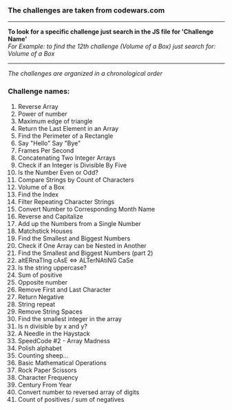 ### The challenges are taken from codewars.com
***
**To look for a specific challenge just search in the JS file for 'Challenge Name'**  
_For Example: to find the 12th challenge (Volume of a Box) just search for: Volume of a Box_
***
_The challenges are organized in a chronological order_

### Challenge names:
1. Reverse Array
2. Power of number
3. Maximum edge of triangle
4. Return the Last Element in an Array
5. Find the Perimeter of a Rectangle
6. Say "Hello" Say "Bye"
7. Frames Per Second
8. Concatenating Two Integer Arrays
9. Check if an Integer is Divisible By Five
10. Is the Number Even or Odd?
11. Compare Strings by Count of Characters
12. Volume of a Box
13. Find the Index
14. Filter Repeating Character Strings
15. Convert Number to Corresponding Month Name
16. Reverse and Capitalize
17. Add up the Numbers from a Single Number
18. Matchstick Houses
19. Find the Smallest and Biggest Numbers
20. Check if One Array can be Nested in Another
21. Find the Smallest and Biggest Numbers (part 2)
22. altERnaTIng cAsE <=> ALTerNAtiNG CaSe
23. Is the string uppercase?
24. Sum of positive
25. Opposite number
26. Remove First and Last Character
27. Return Negative
28. String repeat
29. Remove String Spaces
30. Find the smallest integer in the array
31. Is n divisible by x and y?
32. A Needle in the Haystack
33. SpeedCode #2 - Array Madness
34. Polish alphabet
35. Counting sheep...
36. Basic Mathematical Operations
37. Rock Paper Scissors
38. Character Frequency
39. Century From Year
40. Convert number to reversed array of digits
41. Count of positives / sum of negatives
